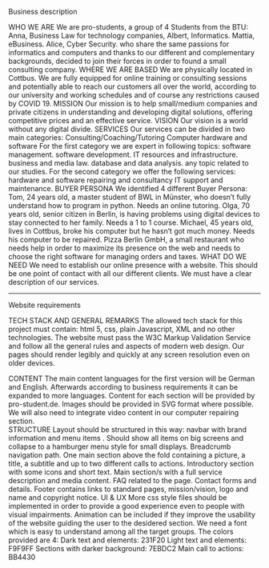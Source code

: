 Business description

WHO WE ARE
We are pro-students, a group of 4 Students from the BTU: 
Anna, Business Law for technology companies, 
Albert, Informatics. 
Mattia, eBusiness.
Alice, Cyber Security.
who share the same passions for informatics and computers and thanks to our different and complementary backgrounds, decided to join their forces in order to found a small consulting company.
WHERE WE ARE BASED
We are physically located in Cottbus. We are fully equipped for online training or consulting sessions and potentially able to reach our customers all over the world, according to our university and working schedules and of course any restrictions caused by COVID 19. 
MISSION
Our mission is to help small/medium companies and private citizens in understanding and developing digital solutions, offering competitive prices and an effective service.
VISION
Our vision is a world without any digital divide. 
SERVICES
Our services can be divided in two main categories: 
Consulting/Coaching/Tutoring
Computer hardware and software 
For the first category we are expert in following topics: 
software management.
software development. 
IT resources and infrastructure.
business and media law.
database and data analysis.
any topic related to our studies.
For the second category we offer the following services:
hardware and software repairing and consultancy
IT support and maintenance.
BUYER PERSONA
We identified 4 different Buyer Persona:
Tom, 24 years old, a master student of BWL in Münster, who doesn’t fully understand how to program in python. Needs an online tutoring.
Olga, 70 years old, senior citizen in Berlin, is having problems using digital devices to stay connected to her family. Needs a 1 to 1 course.
Michael, 45 years old, lives in Cottbus, broke his computer but he hasn’t got much money. Needs his computer to be repaired.
Pizza Berlin GmbH, a small restaurant who needs help in order to maximize its presence on the web and needs to choose the right software for managing orders and taxes.
WHAT DO WE NEED
We need to establish our online presence with a website. This should be one point of contact with all our different clients. We must have a clear description of our services. 

_________________________________

Website requirements

TECH STACK AND GENERAL REMARKS
The allowed tech stack for this project must contain: html 5, css, plain Javascript, XML and no other technologies.
The website must pass the W3C Markup Validation Service and follow all the general rules and aspects of modern web design. Our pages should render legibly and quickly at any screen resolution even on older devices.
 
 
CONTENT
The main content languages for the first version will be German and English. Afterwards according to business requirements it can be expanded to more languages. Content for each section will be provided by pro-student.de. 
Images should be provided in SVG format where possible. We will also need to integrate video content in our computer repairing section.  
STRUCTURE
Layout should be structured in this way:
navbar with brand information and menu items . Should show all items on big screens and collapse to a hamburger menu style for small displays.
Breadcrumb navigation path.
One main section above the fold containing a picture, a title, a subtitle and up to two different calls to actions. 
Introductory section with some icons and short text.
Main section/s with a full service description and media content.
FAQ related to the page.
Contact forms and details.
Footer contains links to standard pages, mission/vision, logo and name and copyright notice.
UI & UX
More css style files should be implemented in order to provide a good experience even to people with visual impairments.
Animation can be included if they improve the usability of the website guiding the user to the desidered section.
We need a font which is easy to understand among all the target groups. 
The colors provided are 4:
Dark text and elements: 231F20
Light text and elements: F9F9FF
Sections with darker background:  7EBDC2
Main call to actions: BB4430

